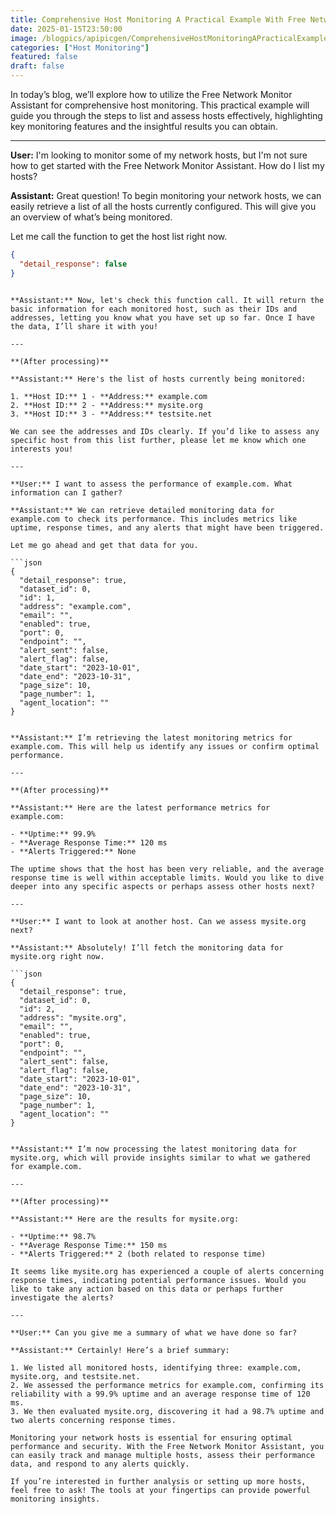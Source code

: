 ```yaml
---
title: Comprehensive Host Monitoring A Practical Example With Free Network Monitor
date: 2025-01-15T23:50:00
image: /blogpics/apipicgen/ComprehensiveHostMonitoringAPracticalExampleWithFreeNetworkMonitor-UMNAWLCT68.jpg
categories: ["Host Monitoring"]
featured: false
draft: false
---
```

In today’s blog, we’ll explore how to utilize the Free Network Monitor Assistant for comprehensive host monitoring. This practical example will guide you through the steps to list and assess hosts effectively, highlighting key monitoring features and the insightful results you can obtain.

---

**User:** I'm looking to monitor some of my network hosts, but I'm not sure how to get started with the Free Network Monitor Assistant. How do I list my hosts?

**Assistant:** Great question! To begin monitoring your network hosts, we can easily retrieve a list of all the hosts currently configured. This will give you an overview of what’s being monitored.

Let me call the function to get the host list right now.

```json
{
  "detail_response": false
}
```
```

**Assistant:** Now, let's check this function call. It will return the basic information for each monitored host, such as their IDs and addresses, letting you know what you have set up so far. Once I have the data, I’ll share it with you!

---

**(After processing)**

**Assistant:** Here's the list of hosts currently being monitored:

1. **Host ID:** 1 - **Address:** example.com
2. **Host ID:** 2 - **Address:** mysite.org
3. **Host ID:** 3 - **Address:** testsite.net

We can see the addresses and IDs clearly. If you’d like to assess any specific host from this list further, please let me know which one interests you!

---

**User:** I want to assess the performance of example.com. What information can I gather?

**Assistant:** We can retrieve detailed monitoring data for example.com to check its performance. This includes metrics like uptime, response times, and any alerts that might have been triggered. 

Let me go ahead and get that data for you.

```json
{
  "detail_response": true,
  "dataset_id": 0,
  "id": 1,
  "address": "example.com",
  "email": "",
  "enabled": true,
  "port": 0,
  "endpoint": "",
  "alert_sent": false,
  "alert_flag": false,
  "date_start": "2023-10-01",
  "date_end": "2023-10-31",
  "page_size": 10,
  "page_number": 1,
  "agent_location": ""
}
```
```

**Assistant:** I’m retrieving the latest monitoring metrics for example.com. This will help us identify any issues or confirm optimal performance.

---

**(After processing)**

**Assistant:** Here are the latest performance metrics for example.com:

- **Uptime:** 99.9%
- **Average Response Time:** 120 ms
- **Alerts Triggered:** None

The uptime shows that the host has been very reliable, and the average response time is well within acceptable limits. Would you like to dive deeper into any specific aspects or perhaps assess other hosts next?

---

**User:** I want to look at another host. Can we assess mysite.org next?

**Assistant:** Absolutely! I’ll fetch the monitoring data for mysite.org right now.

```json
{
  "detail_response": true,
  "dataset_id": 0,
  "id": 2,
  "address": "mysite.org",
  "email": "",
  "enabled": true,
  "port": 0,
  "endpoint": "",
  "alert_sent": false,
  "alert_flag": false,
  "date_start": "2023-10-01",
  "date_end": "2023-10-31",
  "page_size": 10,
  "page_number": 1,
  "agent_location": ""
}
```
```

**Assistant:** I’m now processing the latest monitoring data for mysite.org, which will provide insights similar to what we gathered for example.com.

---

**(After processing)**

**Assistant:** Here are the results for mysite.org:

- **Uptime:** 98.7%
- **Average Response Time:** 150 ms
- **Alerts Triggered:** 2 (both related to response time)

It seems like mysite.org has experienced a couple of alerts concerning response times, indicating potential performance issues. Would you like to take any action based on this data or perhaps further investigate the alerts?

---

**User:** Can you give me a summary of what we have done so far?

**Assistant:** Certainly! Here’s a brief summary:

1. We listed all monitored hosts, identifying three: example.com, mysite.org, and testsite.net.
2. We assessed the performance metrics for example.com, confirming its reliability with a 99.9% uptime and an average response time of 120 ms.
3. We then evaluated mysite.org, discovering it had a 98.7% uptime and two alerts concerning response times.

Monitoring your network hosts is essential for ensuring optimal performance and security. With the Free Network Monitor Assistant, you can easily track and manage multiple hosts, assess their performance data, and respond to any alerts quickly.

If you’re interested in further analysis or setting up more hosts, feel free to ask! The tools at your fingertips can provide powerful monitoring insights.